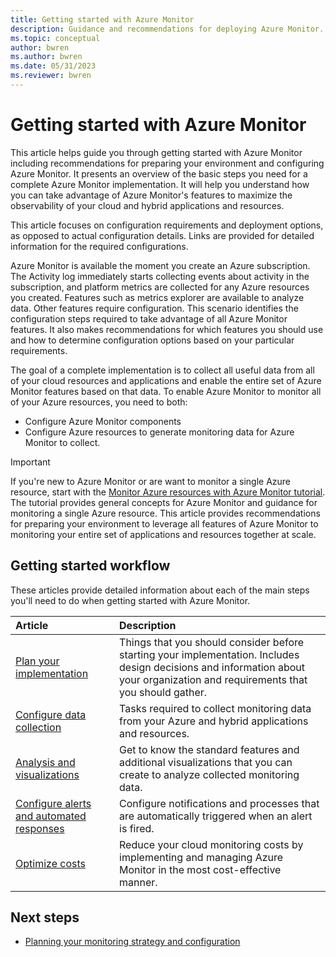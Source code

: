 ```yaml
---
title: Getting started with Azure Monitor
description: Guidance and recommendations for deploying Azure Monitor.
ms.topic: conceptual
author: bwren
ms.author: bwren
ms.date: 05/31/2023
ms.reviewer: bwren
---
```


# Getting started with Azure Monitor
This article helps guide you through getting started with Azure Monitor including recommendations for preparing your environment and configuring Azure Monitor. It presents an overview of the basic steps you need for a complete Azure Monitor implementation. It will help you understand how you can take advantage of Azure Monitor's features to maximize the observability of your cloud and hybrid applications and resources.

This article focuses on configuration requirements and deployment options, as opposed to actual configuration details. Links are provided for detailed information for the required configurations.

Azure Monitor is available the moment you create an Azure subscription. The Activity log immediately starts collecting events about activity in the subscription, and platform metrics are collected for any Azure resources you created. Features such as metrics explorer are available to analyze data. Other features require configuration. This scenario identifies the configuration steps required to take advantage of all Azure Monitor features. It also makes recommendations for which features you should use and how to determine configuration options based on your particular requirements.

The goal of a complete implementation is to collect all useful data from all of your cloud resources and applications and enable the entire set of Azure Monitor features based on that data.
To enable Azure Monitor to monitor all of your Azure resources, you need to both:
- Configure Azure Monitor components
- Configure Azure resources to generate monitoring data for Azure Monitor to collect.

> [!IMPORTANT]
> If you're new to Azure Monitor or are want to monitor a single Azure resource, start with the [Monitor Azure resources with Azure Monitor tutorial](essentials/monitor-azure-resource.md). The tutorial provides general concepts for Azure Monitor and guidance for monitoring a single Azure resource. This article provides recommendations for preparing your environment to leverage all features of Azure Monitor to monitoring your entire set of applications and resources together at scale.

## Getting started workflow
These articles provide detailed information about each of the main steps you'll need to do when getting started with Azure Monitor.

| Article | Description |
|:---|:---|
| [Plan your implementation](best-practices-plan.md)  |Things that you should consider before starting your implementation. Includes design decisions and information about your organization and requirements that you should gather. |
| [Configure data collection](best-practices-data-collection.md) |Tasks required to collect monitoring data from your Azure and hybrid applications and resources. |
| [Analysis and visualizations](best-practices-analysis.md) |Get to know the standard features and additional visualizations that you can create to analyze collected monitoring data. |
| [Configure alerts and automated responses](best-practices-alerts.md) |Configure notifications and processes that are automatically triggered when an alert is fired. |
| [Optimize costs](best-practices-cost.md) | Reduce your cloud monitoring costs by implementing and managing Azure Monitor in the most cost-effective manner. |


## Next steps

- [Planning your monitoring strategy and configuration](best-practices-plan.md)
